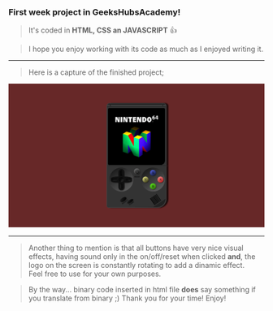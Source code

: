 ### First week project in GeeksHubsAcademy!

> It's coded in <b>HTML, CSS an JAVASCRIPT</b> 👍<br>

> I hope you enjoy working with its code  as much as I enjoyed writing it.
---
> Here is a capture of the finished project;

![Consola](/img/consola.png)


---

> Another thing to mention is that all buttons have very nice visual effects, having sound only in the on/off/reset when clicked <b>and</b>, the logo on the screen is constantly rotating to add a dinamic effect. <br>
>Feel free to use for your own purposes.

>By the way... binary code inserted in html file <b>does</b> say something if you translate from binary ;)
Thank you for your time!
Enjoy!